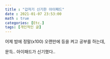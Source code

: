 ```yaml
---
title : "갑자기 신기한 아이패드"
date : 2021-01-07 23:53:00
math : true
categories: [Etc.]
tags: [개인적인 글]
---
```


어제 밤에 정말(x100) 오랜만에 등을 켜고 공부를 하는데,

문득.. 아이패드가 신기했다..

